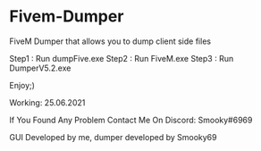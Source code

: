 # Fivem-Dumper
FiveM Dumper that allows you to dump client side files

Step1 : Run dumpFive.exe
 Step2 : Run FiveM.exe
 Step3 : Run DumperV5.2.exe

Enjoy;)


Working: 25.06.2021

If You Found Any Problem Contact Me On Discord: Smooky#6969

GUI Developed by me, dumper developed by Smooky69


